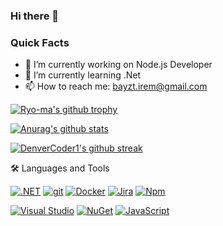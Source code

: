 ### Hi there 👋

### Quick Facts

- 🔭 I’m currently working on Node.js Developer
- 🌱 I’m currently learning .Net
- 📫 How to reach me: bayzt.irem@gmail.com

[![Ryo-ma's github trophy](https://github-profile-trophy.vercel.app/?username=Naereen&row=1)](https://github.com/ryo-ma/github-profile-trophy)

[![Anurag's github stats](https://github-readme-stats.vercel.app/api?username=Naereen&theme=blue-green)](https://github.com/anuraghazra/github-readme-stats)

[![DenverCoder1's github streak](https://github-readme-streak-stats.herokuapp.com/?user=Naereen&theme=blue-green)](https://github.com/DenverCoder1/github-readme-streak-stats)


🛠️ Languages and Tools

[![.NET](https://img.shields.io/badge/--512BD4?logo=.net&logoColor=ffffff)](https://dotnet.microsoft.com/)
[![git](https://badgen.net/badge/icon/git?icon=git&label)](https://git-scm.com)
[![Docker](https://badgen.net/badge/icon/docker?icon=docker&label)](https://https://docker.com/)
[![Jira](https://badgen.net/badge/icon/jira?icon=jira&label)](https://https://jira.com/)
[![Npm](https://badgen.net/badge/icon/npm?icon=npm&label)](https://https://npmjs.com/)

[![Visual Studio](https://img.shields.io/badge/--6C33AF?logo=visual%20studio)](https://visualstudio.microsoft.com/)
[![NuGet](https://badgen.net/badge/icon/nuget?icon=nuget&label)](https://https://nuget.org/)
[![JavaScript](https://img.shields.io/badge/--F7DF1E?logo=javascript&logoColor=000)](https://www.javascript.com/)




